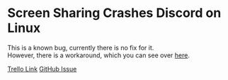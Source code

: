 # Screen Sharing Crashes Discord on Linux

This is a known bug, currently there is no fix for it.  
However, there is a workaround, which you can see over [here](https://redd.it/6x1q6b).

[Trello Link](https://trello.com/c/V3dwAiXx)
[GitHub Issue](https://github.com/crmarsh/discord-linux-bugs/issues/219)
